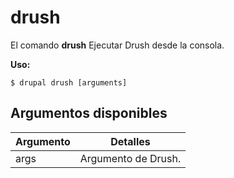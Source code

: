 # drush
El comando **drush** Ejecutar Drush desde la consola.

**Uso:**
```
$ drupal drush [arguments] 
```


## Argumentos disponibles
Argumento | Detalles
---------|-------------
args | Argumento de Drush.
